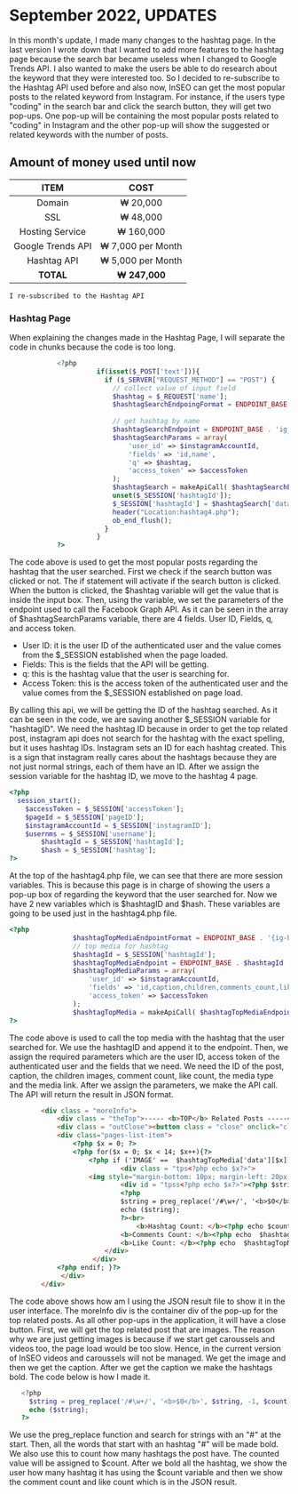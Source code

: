 <h1>September 2022, UPDATES</h1>
In this month's update, I made many changes to the hashtag page. In the last version I wrote down that I wanted to add more features to the hashtag page because the search bar became useless when I changed to Google Trends API. I also wanted to make the users be able to do research about the keyword that they were interested too. So I decided to re-subscribe to the Hashtag API used before and also now, InSEO can get the most popular posts to the related keyword from Instagram. For instance, if the users type "coding" in the search bar and click the search button, they will get two pop-ups. One pop-up will be containing the most popular posts related to "coding" in Instagram and the other pop-up will show the suggested or related keywords with the number of posts.

<h2>Amount of money used until now</h2>

| ITEM | COST |
|  :---: |  :---: |
| Domain  | ₩ 20,000  |
| SSL  | ₩ 48,000  |
| Hosting Service  | ₩ 160,000  |
| Google Trends API  | ₩ 7,000 per Month  |
| Hashtag API  | ₩ 5,000 per Month  |
| **TOTAL**  | **₩ 247,000**  |

	I re-subscribed to the Hashtag API

<h3>Hashtag Page</h3>
When explaining the changes made in the Hashtag Page, I will separate the code in chunks because the code is too long.

```php
            <?php
                      if(isset($_POST['text'])){
                        if ($_SERVER["REQUEST_METHOD"] == "POST") {
                          // collect value of input field
                          $hashtag = $_REQUEST['name'];
                          $hashtagSearchEndpoingFormat = ENDPOINT_BASE . 'ig_hashtag_search?user_id={user-id}&q={hashtag-name}&fields=id,name';
            
                          // get hashtag by name
                          $hashtagSearchEndpoint = ENDPOINT_BASE . 'ig_hashtag_search';
                          $hashtagSearchParams = array(
                              'user_id' => $instagramAccountId,
                              'fields' => 'id,name',
                              'q' => $hashtag,
                              'access_token' => $accessToken
                          );
                          $hashtagSearch = makeApiCall( $hashtagSearchEndpoint, 'GET', $hashtagSearchParams );
                          unset($_SESSION['hashtagId']);
                          $_SESSION['hashtagId'] = $hashtagSearch['data'][0]['id'];
                          header("Location:hashtag4.php");
                          ob_end_flush(); 
                        }
                      }
            ?>
```
The code above is used to get the most popular posts regarding the hashtag that the user searched. First we check if the search button was clicked or not. The if statement will activate if the search button is clicked. When the button is clicked, the $hashtag variable will get the value that is inside the input box. Then, using the variable, we set the parameters of the endpoint used to call the Facebook Graph API. As it can be seen in the array of $hashtagSearchParams variable, there are 4 fields. User ID, Fields, q, and access token.

- User ID: it is the user ID of the authenticated user and the value comes from the $_SESSION established when the page loaded.
- Fields: This is the fields that the API will be getting.
- q: this is the hashtag value that the user is searching for.
- Access Token: this is the access token of the authenticated user and the value comes from the $_SESSION established on page load.

By calling this api, we will be getting the ID of the hashtag searched. As it can be seen in the code, we are saving another $_SESSION variable for "hashtagID". We need the hashtag ID because in order to get the top related post, instagram api does not search for the hashtag with the exact spelling, but it uses hashtag IDs. Instagram sets an ID for each hashtag created. This is a sign that instagram really cares about the hashtags because they are not just normal strings, each of them have an ID. After we assign the session variable for the hashtag ID, we move to the hashtag 4 page.

```php
<?php
  session_start();
	$accessToken = $_SESSION['accessToken'];
	$pageId = $_SESSION['pageID'];
	$instagramAccountId = $_SESSION['instagramID'];
	$usernms = $_SESSION['username'];
    	$hashtagId = $_SESSION['hashtagId'];
    	$hash = $_SESSION['hashtag'];
?>
```
At the top of the hashtag4.php file, we can see that there are more session variables. This is because this page is in charge of showing the users a pop-up box of regarding the keyword that the user searched for. Now we have 2 new variables which is $hashtagID and $hash. These variables are going to be used just in the hashtag4.php file.

```php
<?php
                $hashtagTopMediaEndpointFormat = ENDPOINT_BASE . '{ig-hashtag-id}/top_media?user_id={user-id}&fields=id,caption,comments_count,like_count,media_type{IMAGE},media_url,permalink';
                // top media for hashtag
                $hashtagId = $_SESSION['hashtagId'];
                $hashtagTopMediaEndpoint = ENDPOINT_BASE . $hashtagId . '/top_media';
                $hashtagTopMediaParams = array(
                    'user_id' => $instagramAccountId,
                    'fields' => 'id,caption,children,comments_count,like_count,media_type{IMAGE},media_url,permalink',
                    'access_token' => $accessToken
                );
                $hashtagTopMedia = makeApiCall( $hashtagTopMediaEndpoint, 'GET', $hashtagTopMediaParams );
?>
```
The code above is used to call the top media with the hashtag that the user searched for. We use the hashtagID and append it to the endpoint. Then, we assign the required parameters which are the user ID, access token of the authenticated user and the fields that we need. We need the ID of the post, caption, the children images, comment count, like count, the media type and the media link. After we assign the parameters, we make the API call. The API will return the result in JSON format.

```html
        <div class = "moreInfo">
            <div class = "theTop">----- <b>TOP</b> Related Posts -----</div>
            <div class = "outClose"><button class = "close" onclick="clickHandlers(event)">x</button></div>
            <div class="pages-list-item">
                <?php $x = 0; ?>
            	<?php for($x = 0; $x < 14; $x++){?>
                	<?php if ('IMAGE' ==  $hashtagTopMedia['data'][$x]['media_type']) : ?>
                    		<div class = "tps<?php echo $x?>">
					<img style="margin-bottom: 10px; margin-left: 20px; height:320px" src="<?php echo  $hashtagTopMedia['data'][$x]['media_url']; ?>" />
                    		<div id = "tpss<?php echo $x?>"><?php $string = $hashtagTopMedia['data'][$x]['caption']; ?>
                        	<?php
                        	$string = preg_replace('/#\w+/', '<b>$0</b>', $string, -1, $count);
                        	echo ($string);
                        	?><br>
                                <b>Hashtag Count: </b><?php echo $count?><br><br>
                    		<b>Comments Count: </b><?php echo  $hashtagTopMedia['data'][$x]['comments_count']; ?><br><br>
                    		<b>Like Count: </b><?php echo  $hashtagTopMedia['data'][$x]['like_count']; ?>
                   		</div>
                   	 </div>
			<?php endif; }?>
             </div>
        </div>
```
The code above shows how am I using the JSON result file to show it in the user interface. The moreInfo div is the container div of the pop-up for the top related posts. As all other pop-ups in the application, it will have a close button. First, we will get the top related post that are images. The reason why we are just getting images is because if we start get caroussels and videos too, the page load would be too slow. Hence, in the current version of InSEO videos and caroussels will not be managed. We get the image and then we get the caption. After we get the caption we make the hashtags bold. The code below is how I made it.

```php
   <?php
     $string = preg_replace('/#\w+/', '<b>$0</b>', $string, -1, $count);
     echo ($string);
   ?>
```
We use the preg_replace function and search for strings with an "#" at the start. Then, all the words that start with an hashtag "#" will be made bold. We also use this to count how many hashtags the post have. The counted value will be assigned to $count. After we bold all the hashtag, we show the user how many hashtag it has using the $count variable and then we show the comment count and like count which is in the JSON result.

